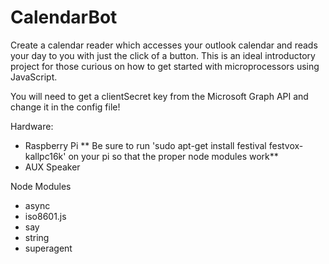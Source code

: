 # CalendarBot

Create a calendar reader which accesses your outlook calendar and reads your day to you with just the click of a button. This is an ideal introductory project for those curious on how to get started with microprocessors using JavaScript.

You will need to get a clientSecret key from the Microsoft Graph API and change it in the config file!

Hardware:
- Raspberry Pi
  ** Be sure to run 'sudo apt-get install festival festvox-kallpc16k' on your pi so that the proper node modules work**
- AUX Speaker


Node Modules
- async
- iso8601.js
- say
- string
- superagent

